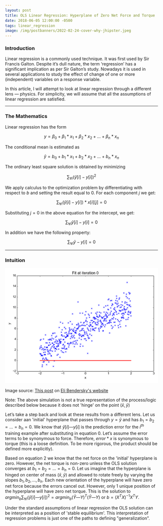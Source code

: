 ```yaml
---
layout: post
title: OLS Linear Regression: Hyperplane of Zero Net Force and Torque
date: 2018-06-05 12:00:00 -0500
tags: linear_regression
image: /img/postbanners/2022-02-24-cover-why-jhipster.jpeg
---
```


### Introduction

Linear regression is a commonly used technique. It was first used by Sir Francis Galton. Despite it’s dull nature, the term ‘regression’ has a significant implication as per Sir Galton’s study. Nowadays it is used in several applications to study the effect of change of one or more (independent) variables on a response variable.

In this article, I will attempt to look at linear regression through a different lens — physics. For simplicity, we will assume that all the assumptions of linear regression are satisfied.

---

### The Mathematics

Linear regression has the form

$$y = \beta_0 + \beta_1*x_1 + \beta_2*x_2 + ... + \beta_n*x_n$$

The conditional mean is estimated as

$$\hat{y} = b_0 + b_1*x_1 + b_2*x_2 + ... + b_n*x_n \tag{Equation 0}$$

The ordinary least square solution is obtained by minimizing

$$\sum_{\forall i}(\hat{y}[i]-y[i])^2$$

We apply calculus to the optimization problem by differentiating with respect to $b$ and setting the result equal to $0$. For each component $j$ we get:

$$\sum_{\forall i} (\hat{y}[i]-y[i])*x[i][j]=0 \tag{Equation 1}$$

Substituting $j=0$ in the above equation for the intercept, we get:

$$\sum_{\forall i} \hat{y}[i]-y[i] = 0$$

In addition we have the following property:

$$\sum_{\forall i} \bar{y}-y[i] = 0 \tag{Equation 2}$$

---

### Intuition

<img src="data/regressionfit.gif">

Image source: [This post](https://eli.thegreenplace.net/2016/linear-regression/) on [Eli Bendersky's website](https://eli.thegreenplace.net/)

Note: The above simulation is not a true representation of the process/logic described below because it does not 'hinge' on the point $(\bar{x}, \bar{y})$

Let’s take a step back and look at these results from a different lens. Let us consider aan 'initial' hyperplane that passes through $y=\bar{y}$ and has $b_1 = b_2 = … = b_n = 0$. We know that $\hat{y}[i] — y[i]$ is the prediction error for the $i^{th}$ training example after substituting in equation $0$. Let’s assume the error terms to be synonymous to force. Therefore, $error*x$ is synonymous to torque (this is a loose definition. 
To be more rigorous, the product should be defined more explicitly).

Based on equation $2$ we know that the net force on the 'initial' hyperplane is zero. However, the net torque is non-zero unless the OLS solution converges at $b_1 = b_2 = … = b_n = 0$. Let us imagine that the hyperplane is hinged on center of mass $(\bar{x}, \bar{y})$ and allowed to rotate freely by varying the slopes $b_1, b_2, ..., b_n$. Each new orientation of the hyperplane will have zero net force because the errors cancel out. However, only 1 unique position of the hyperplane will have zero net torque. This is the solution to $argmin_{b} \sum_{\forall i} (\hat{y}[i] — y[i])^2 = argmin_{b} (\hat{Y} — Y)^T(\hat{Y} — Y)$ or $b = (X^TX)^{-1}X^TY$.

Under the standard assumptions of linear regression the OLS solution can be interpreted as a position of 'stable equilibrium'. This interpretation of regression problems is just one of the paths to defining "generalization".